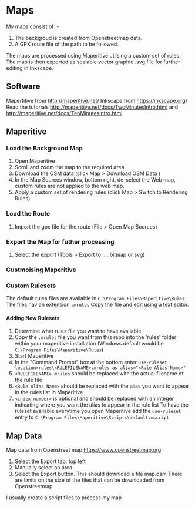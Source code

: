 # Maps

My maps consist of :-

1. The backgroud is created from Openstreetmap data.
2. A GPX route file of the path to be followed.

The maps are  processed using Maperitive utilsing a custom set of rules.
The map is then exported as scalable vector graphic .svg file for further editing in Inkscape.

## Software

Mapertitive from <http://maperitive.net/>
Inkscape from <https://inkscape.org/>
Read the tutorials <http://maperitive.net/docs/TwoMinutesIntro.html> and <http://maperitive.net/docs/TenMinutesIntro.html>

## Maperitive

### Load the Background Map

1. Open Maperitive
2. Scroll and zoom the map to the required area.
3. Download the OSM data (click Map > Download OSM Data )
4. In the Map Sources window, bottom right, de-select the Web map, custom rules are not applied to the web map.
5. Apply a custom set of rendering rules (click Map > Switch to Rendering Rules)

### Load the Route

1. Import the gpx file for the route (File > Open Map Sources)

### Export the Map for futher processing

1. Select the export (Tools > Export to .....bitmap or svg)

### Custmoising Maperitive

### Custom Rulesets

The default rules files are available in `C:\Program Files\Maperitive\Rules`
The files hav an extension `.mrules`
Copy the file and edit using a text editor.

#### Adding New Rulesets

1. Determine what rules file you want to have available
2. Copy the `.mrules` file you want from this repo into the 'rules' folder within your maperitive installation (Windows default would be `C:\Program Files\Maperitive\Rules`)
3. Start Maperitive
4. In the "Command Prompt" box at the bottom enter `use-ruleset location=rules\<RULEFILENAME>.mrules as-alias="<Rule Alias Name>"`
5. `<RULEFILENAME>.mrules` should be replaced with the actual filename of the rule file
6. `<Rule Alias Name>` should be replaced with the alias you want to appear in the rules list in Maperitive
7. `<index number>` is optional and should be replaced with an integer indicating where you want the alias to appear in the rule list
To have the ruleset available everytime you open Maperitive add the `use-ruleset` entry to  `C:\Program Files\Maperitive\Scripts\default.mscript`

## Map Data

Map data from Openstreet map <https://www.openstreetmap.org>

1. Select the Export tab, top left
2. Manually select an area.
3. Select the Export button. This should download a file map.osm
There are limits on the size of the files that can be downloaded from Openstreetmap.

I usually create a script files to process my map
